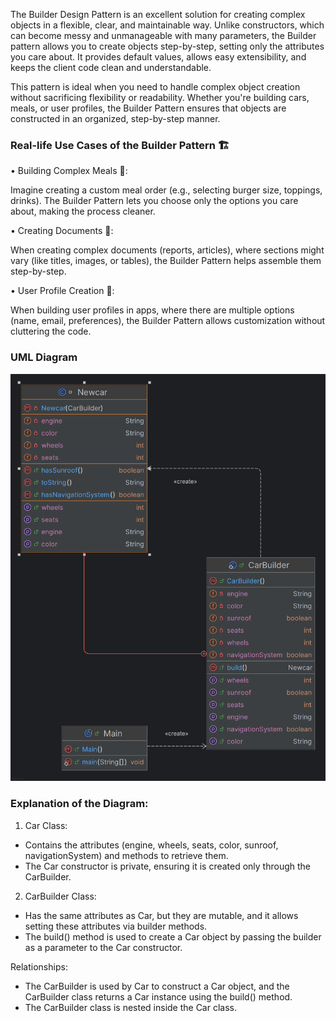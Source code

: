 The Builder Design Pattern is an excellent solution for creating complex objects in a flexible, clear, and maintainable way. Unlike constructors, which can become messy and unmanageable with many parameters, the Builder pattern allows you to create objects step-by-step, setting only the attributes you care about. It provides default values, allows easy extensibility, and keeps the client code clean and understandable.

This pattern is ideal when you need to handle complex object creation without sacrificing flexibility or readability. Whether you're building cars, meals, or user profiles, the Builder Pattern ensures that objects are constructed in an organized, step-by-step manner.


### Real-life Use Cases of the Builder Pattern 🏗️

• Building Complex Meals 🍔:

Imagine creating a custom meal order (e.g., selecting burger size, toppings, drinks). The Builder Pattern lets you choose only the options you care about, making the process cleaner.

• Creating Documents 📑:

When creating complex documents (reports, articles), where sections might vary (like titles, images, or tables), the Builder Pattern helps assemble them step-by-step.

• User Profile Creation 👤:

When building user profiles in apps, where there are multiple options (name, email, preferences), the Builder Pattern allows customization without cluttering the code.

### UML Diagram

![class diagram](Image/Builder.png)

### Explanation of the Diagram:

1. Car Class: 

- Contains the attributes (engine, wheels, seats, color, sunroof, navigationSystem) and methods to retrieve them.
- The Car constructor is private, ensuring it is created only through the CarBuilder.

2. CarBuilder Class: 

- Has the same attributes as Car, but they are mutable, and it allows setting these attributes via builder methods.
- The build() method is used to create a Car object by passing the builder as a parameter to the Car constructor.

Relationships: 

- The CarBuilder is used by Car to construct a Car object, and the CarBuilder class returns a Car instance using the build() method.
- The CarBuilder class is nested inside the Car class.


‍

